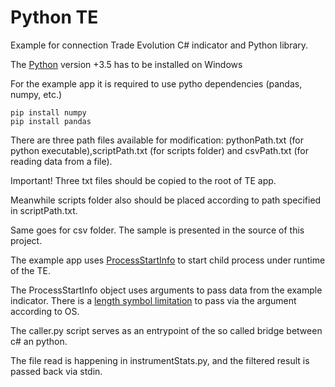 ﻿# Python TE
Example for connection  Trade Evolution C# indicator and Python library.
 
The [Python](https://www.python.org/downloads/windows/) version +3.5 has to be installed on Windows
 
For the example app it is required to use pytho dependencies (pandas, numpy, etc.)
 
```
pip install numpy
pip install pandas
```
There are three path files available for modification: pythonPath.txt (for python executable),scriptPath.txt (for scripts folder) and csvPath.txt (for reading data from a file). 
 
Important! Three txt files should be copied to the root of TE app.
 
Meanwhile scripts folder also should be placed according to path specified in scriptPath.txt.

Same goes for csv folder. The sample is presented in the source of this project.
 
The example app uses [ProcessStartInfo](https://docs.microsoft.com/en-us/dotnet/api/system.diagnostics.processstartinfo?view=net-5.0) to start child process under runtime of the TE. 
 
The ProcessStartInfo object uses arguments to pass data from the example indicator. There is a [length symbol limitation](https://docs.microsoft.com/ru-ru/windows/win32/fileio/naming-a-file?redirectedfrom=MSDN) to pass via the argument according to OS.
 
The caller.py script serves as an entrypoint of the so called bridge between c# an python. 
 
The file read is happening in instrumentStats.py, and the filtered result is passed back via stdin.
